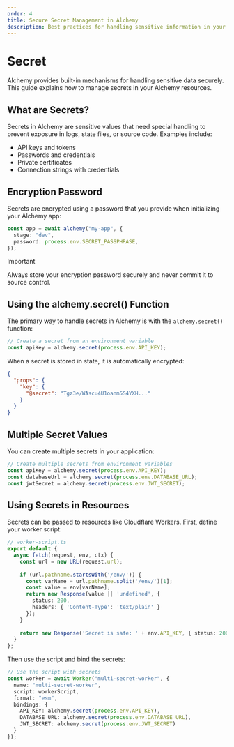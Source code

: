 ```yaml
---
order: 4
title: Secure Secret Management in Alchemy
description: Best practices for handling sensitive information in your infrastructure. Learn how to encrypt API keys, passwords, and credentials in Alchemy state files.
---
```


# Secret

Alchemy provides built-in mechanisms for handling sensitive data securely. This guide explains how to manage secrets in your Alchemy resources.

## What are Secrets?

Secrets in Alchemy are sensitive values that need special handling to prevent exposure in logs, state files, or source code. Examples include:

- API keys and tokens
- Passwords and credentials
- Private certificates
- Connection strings with credentials

## Encryption Password

Secrets are encrypted using a password that you provide when initializing your Alchemy app:

```typescript
const app = await alchemy("my-app", {
  stage: "dev",
  password: process.env.SECRET_PASSPHRASE,
});
```

> [!IMPORTANT]
> Always store your encryption password securely and never commit it to source control.

## Using the alchemy.secret() Function

The primary way to handle secrets in Alchemy is with the `alchemy.secret()` function:

```typescript
// Create a secret from an environment variable
const apiKey = alchemy.secret(process.env.API_KEY);
```

When a secret is stored in state, it is automatically encrypted:

```json
{
  "props": {
    "key": {
      "@secret": "Tgz3e/WAscu4U1oanm5S4YXH..."
    }
  }
}
```

## Multiple Secret Values

You can create multiple secrets in your application:

```typescript
// Create multiple secrets from environment variables
const apiKey = alchemy.secret(process.env.API_KEY);
const databaseUrl = alchemy.secret(process.env.DATABASE_URL);
const jwtSecret = alchemy.secret(process.env.JWT_SECRET);
```

## Using Secrets in Resources

Secrets can be passed to resources like Cloudflare Workers. First, define your worker script:

```typescript
// worker-script.ts
export default {
  async fetch(request, env, ctx) {
    const url = new URL(request.url);
    
    if (url.pathname.startsWith('/env/')) {
      const varName = url.pathname.split('/env/')[1];
      const value = env[varName];
      return new Response(value || 'undefined', { 
        status: 200,
        headers: { 'Content-Type': 'text/plain' }
      });
    }
    
    return new Response('Secret is safe: ' + env.API_KEY, { status: 200 });
  }
};
```

Then use the script and bind the secrets:

```typescript
// Use the script with secrets
const worker = await Worker("multi-secret-worker", {
  name: "multi-secret-worker",
  script: workerScript,
  format: "esm",
  bindings: {
    API_KEY: alchemy.secret(process.env.API_KEY),
    DATABASE_URL: alchemy.secret(process.env.DATABASE_URL),
    JWT_SECRET: alchemy.secret(process.env.JWT_SECRET)
  }
});
```
